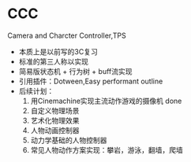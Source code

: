 # CCC
Camera and Charcter Controller,TPS 


* 本质上是以前写的3C复习
* 标准的第三人称以实现
* 简易版状态机 + 行为树 + buff流实现
* 引用插件：Dotween,Easy performant outline
* 后续计划：
	1. 用Cinemachine实现主流动作游戏的摄像机 done
	2. 自定义物理场景
	3. 艺术化物理效果
	4. 人物动画控制器
	5. 动力学基础的人物控制器
	6. 常见人物动作方案实现：攀岩，游泳，翻墙，爬墙
	